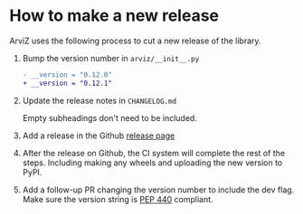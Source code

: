 # How to make a new release

ArviZ uses the following process to cut a new release of the library.

1. Bump the version number in `arviz/__init__.py`

   ```diff
   - __version = "0.12.0"
   + __version = "0.12.1"
   ```

2. Update the release notes in `CHANGELOG.md`

   Empty subheadings don't need to be included.

3. Add a release in the Github [release page](https://github.com/arviz-devs/arviz/releases)

4. After the release on Github, the CI system will complete the rest of the steps. Including making any wheels and uploading the new version to PyPI.

5. Add a follow-up PR changing the version number to include the dev flag. Make sure the version string is [PEP 440](https://peps.python.org/pep-0440/#appendix-b-parsing-version-strings-with-regular-expressions) compliant.
